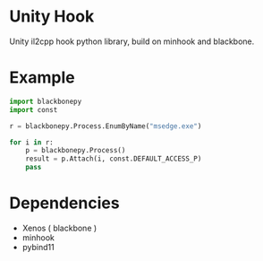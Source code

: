 # Unity Hook

Unity il2cpp hook python library, build on minhook and blackbone.

# Example

```python
import blackbonepy
import const

r = blackbonepy.Process.EnumByName("msedge.exe")

for i in r:
    p = blackbonepy.Process()
    result = p.Attach(i, const.DEFAULT_ACCESS_P)
    pass
```

# Dependencies

- Xenos ( blackbone )
- minhook
- pybind11